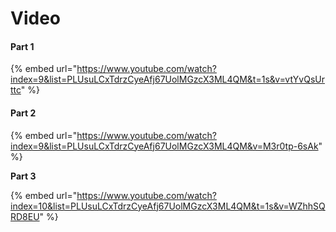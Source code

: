 # Video

#### Part 1

{% embed url="https://www.youtube.com/watch?index=9&list=PLUsuLCxTdrzCyeAfj67UolMGzcX3ML4QM&t=1s&v=vtYvQsUrttc" %}

#### Part 2

{% embed url="https://www.youtube.com/watch?index=9&list=PLUsuLCxTdrzCyeAfj67UolMGzcX3ML4QM&v=M3r0tp-6sAk" %}

**Part 3**

{% embed url="https://www.youtube.com/watch?index=10&list=PLUsuLCxTdrzCyeAfj67UolMGzcX3ML4QM&t=1s&v=WZhhSQRD8EU" %}
